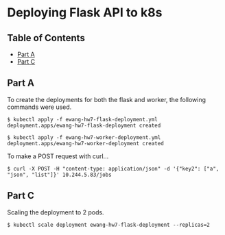 # Deploying Flask API to k8s
## Table of Contents
* [Part A](#part-a)
* [Part C](#part-c)

## Part A
To create the deployments for both the flask and worker, the following commands were used.
```
$ kubectl apply -f ewang-hw7-flask-deployment.yml
deployment.apps/ewang-hw7-flask-deployment created
```
```
$ kubectl apply -f ewang-hw7-worker-deployment.yml
deployment.apps/ewang-hw7-worker-deployment created
```

To make a POST request with curl...
```
$ curl -X POST -H "content-type: application/json" -d '{"key2": ["a", "json", "list"]}' 10.244.5.83/jobs

```

## Part C
Scaling the deployment to 2 pods.
```
$ kubectl scale deployment ewang-hw7-flask-deployment --replicas=2
```

















